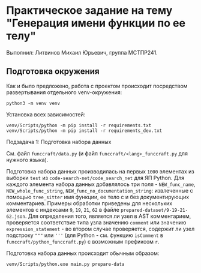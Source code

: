 # Практическое задание на тему "Генерация имени функции по ее телу"

Выполнил: Литвинов Михаил Юрьевич, группа МСТПР241.

## Подготовка окружения

Как и было предложено, работа с проектом происходит посредством развертывания отдельного venv-окружения:

```shell
python3 -m venv venv
```

Установка всех зависимостей:

```
venv/Scripts/python -m pip install -r requirements.txt
venv/Scripts/python -m pip install -r requirements_dev.txt
```

Подзадача 1: Подготовка набора данных

См. файл `funccraft/data.py` (и файл `funccraft/<lang>_funccraft.py` для нужного языка).

Подготовка набора данных производилась на первых `1000` элементах из выборки `test` из `code-search-net/code_search_net` для ЯП Python.
Для каждого элемента набора данных добавлялось три поля - `NEW_func_name`, `NEW_whole_func_string`, `NEW_func_no_documentation_string`: извлеченные с помощью `tree_sitter` имя функции, ее тело с и без документирующих комментариев. Примеры обработки приведены для нескольких элементов с индексами `9`, `19`, `21`, `62` в файле `prepared-dataset/9-19-21-62.json`. Для определения того, является ли узел в AST комментарием, проверяется соответствие типа узла значению `comment` или значению `expression_statement` - во втором случае проверяется, содержит ли узел подстроку `"""` или `'''` (для Python - см. функцию `isComment` в `funccraft/python_funccraft.py`) с возможным префиксом `r`. 

Подготовка набора данных происходит обычным образом:

```
venv/Scripts/python.exe main.py prepare-data
```

